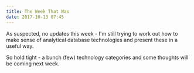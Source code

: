 ```yaml
---
title: The Week That Was
date: 2017-10-13 07:45
---
```

As suspected, no updates this week - I'm still trying to work out how to make sense of analytical database technologies and present these in a useful way.

So hold tight - a bunch (few) technology categories and some thoughts will be coming next week.